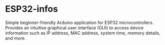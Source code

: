 # ESP32-infos
Simple beginner-friendly Arduino application for ESP32 microcontrollers. Provides an intuitive graphical user interface (GUI) to access device information such as IP address, MAC address, system time, memory details, and more.
